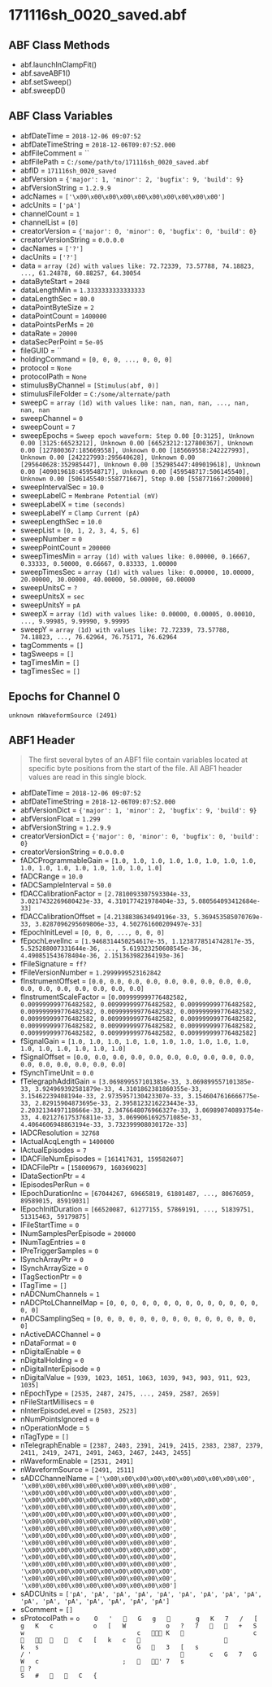 # 171116sh_0020_saved.abf

## ABF Class Methods

* abf.launchInClampFit()
* abf.saveABF1()
* abf.setSweep()
* abf.sweepD()

## ABF Class Variables

* abfDateTime = `2018-12-06 09:07:52`
* abfDateTimeString = `2018-12-06T09:07:52.000`
* abfFileComment = ``
* abfFilePath = `C:/some/path/to/171116sh_0020_saved.abf`
* abfID = `171116sh_0020_saved`
* abfVersion = `{'major': 1, 'minor': 2, 'bugfix': 9, 'build': 9}`
* abfVersionString = `1.2.9.9`
* adcNames = `['\x00\x00\x00\x00\x00\x00\x00\x00\x00\x00']`
* adcUnits = `['pA']`
* channelCount = `1`
* channelList = `[0]`
* creatorVersion = `{'major': 0, 'minor': 0, 'bugfix': 0, 'build': 0}`
* creatorVersionString = `0.0.0.0`
* dacNames = `['?']`
* dacUnits = `['?']`
* data = `array (2d) with values like: 72.72339, 73.57788, 74.18823, ..., 61.24878, 60.88257, 64.30054`
* dataByteStart = `2048`
* dataLengthMin = `1.3333333333333333`
* dataLengthSec = `80.0`
* dataPointByteSize = `2`
* dataPointCount = `1400000`
* dataPointsPerMs = `20`
* dataRate = `20000`
* dataSecPerPoint = `5e-05`
* fileGUID = ``
* holdingCommand = `[0, 0, 0, ..., 0, 0, 0]`
* protocol = `None`
* protocolPath = `None`
* stimulusByChannel = `[Stimulus(abf, 0)]`
* stimulusFileFolder = `C:/some/alternate/path`
* sweepC = `array (1d) with values like: nan, nan, nan, ..., nan, nan, nan`
* sweepChannel = `0`
* sweepCount = `7`
* sweepEpochs = `Sweep epoch waveform: Step 0.00 [0:3125], Unknown 0.00 [3125:66523212], Unknown 0.00 [66523212:127800367], Unknown 0.00 [127800367:185669558], Unknown 0.00 [185669558:242227993], Unknown 0.00 [242227993:295640628], Unknown 0.00 [295640628:352985447], Unknown 0.00 [352985447:409019618], Unknown 0.00 [409019618:459548717], Unknown 0.00 [459548717:506145540], Unknown 0.00 [506145540:558771667], Step 0.00 [558771667:200000]`
* sweepIntervalSec = `10.0`
* sweepLabelC = `Membrane Potential (mV)`
* sweepLabelX = `time (seconds)`
* sweepLabelY = `Clamp Current (pA)`
* sweepLengthSec = `10.0`
* sweepList = `[0, 1, 2, 3, 4, 5, 6]`
* sweepNumber = `0`
* sweepPointCount = `200000`
* sweepTimesMin = `array (1d) with values like: 0.00000, 0.16667, 0.33333, 0.50000, 0.66667, 0.83333, 1.00000`
* sweepTimesSec = `array (1d) with values like: 0.00000, 10.00000, 20.00000, 30.00000, 40.00000, 50.00000, 60.00000`
* sweepUnitsC = `?`
* sweepUnitsX = `sec`
* sweepUnitsY = `pA`
* sweepX = `array (1d) with values like: 0.00000, 0.00005, 0.00010, ..., 9.99985, 9.99990, 9.99995`
* sweepY = `array (1d) with values like: 72.72339, 73.57788, 74.18823, ..., 76.62964, 76.75171, 76.62964`
* tagComments = `[]`
* tagSweeps = `[]`
* tagTimesMin = `[]`
* tagTimesSec = `[]`

## Epochs for Channel 0


```
unknown nWaveformSource (2491)
```

## ABF1 Header

> The first several bytes of an ABF1 file contain variables     located at specific byte positions from the start of the file.     All ABF1 header values are read in this single block. 

* abfDateTime = `2018-12-06 09:07:52`
* abfDateTimeString = `2018-12-06T09:07:52.000`
* abfVersionDict = `{'major': 1, 'minor': 2, 'bugfix': 9, 'build': 9}`
* abfVersionFloat = `1.299`
* abfVersionString = `1.2.9.9`
* creatorVersionDict = `{'major': 0, 'minor': 0, 'bugfix': 0, 'build': 0}`
* creatorVersionString = `0.0.0.0`
* fADCProgrammableGain = `[1.0, 1.0, 1.0, 1.0, 1.0, 1.0, 1.0, 1.0, 1.0, 1.0, 1.0, 1.0, 1.0, 1.0, 1.0, 1.0]`
* fADCRange = `10.0`
* fADCSampleInterval = `50.0`
* fDACCalibrationFactor = `[2.7810093307593304e-33, 3.0217432269680423e-33, 4.310177421978404e-33, 5.080564093412684e-33]`
* fDACCalibrationOffset = `[4.2138838634949196e-33, 5.369453585070769e-33, 3.8287096295609806e-33, 4.502761600209497e-33]`
* fEpochInitLevel = `[0, 0, 0, ..., 0, 0, 0]`
* fEpochLevelInc = `[1.9468314450254617e-35, 1.1238778514742817e-35, 5.525288007331644e-36, ..., 5.619323250608545e-36, 4.490851543678404e-36, 2.151363982364193e-36]`
* fFileSignature = `ff?`
* fFileVersionNumber = `1.2999999523162842`
* fInstrumentOffset = `[0.0, 0.0, 0.0, 0.0, 0.0, 0.0, 0.0, 0.0, 0.0, 0.0, 0.0, 0.0, 0.0, 0.0, 0.0, 0.0]`
* fInstrumentScaleFactor = `[0.009999999776482582, 0.009999999776482582, 0.009999999776482582, 0.009999999776482582, 0.009999999776482582, 0.009999999776482582, 0.009999999776482582, 0.009999999776482582, 0.009999999776482582, 0.009999999776482582, 0.009999999776482582, 0.009999999776482582, 0.009999999776482582, 0.009999999776482582, 0.009999999776482582, 0.009999999776482582]`
* fSignalGain = `[1.0, 1.0, 1.0, 1.0, 1.0, 1.0, 1.0, 1.0, 1.0, 1.0, 1.0, 1.0, 1.0, 1.0, 1.0, 1.0]`
* fSignalOffset = `[0.0, 0.0, 0.0, 0.0, 0.0, 0.0, 0.0, 0.0, 0.0, 0.0, 0.0, 0.0, 0.0, 0.0, 0.0, 0.0]`
* fSynchTimeUnit = `0.0`
* fTelegraphAdditGain = `[3.069899557101385e-33, 3.069899557101385e-33, 3.924969392581879e-33, 4.3101862381860355e-33, 3.15462239408194e-33, 2.9735957130423307e-33, 3.1546047616666775e-33, 2.82915904873695e-33, 2.3958123216223443e-33, 2.2032134497118666e-33, 2.3476648076966327e-33, 3.069890740893754e-33, 4.021276175376811e-33, 3.0699061692571085e-33, 4.4064606948863194e-33, 3.732399908030172e-33]`
* lADCResolution = `32768`
* lActualAcqLength = `1400000`
* lActualEpisodes = `7`
* lDACFileNumEpisodes = `[161417631, 159582607]`
* lDACFilePtr = `[158009679, 160369023]`
* lDataSectionPtr = `4`
* lEpisodesPerRun = `0`
* lEpochDurationInc = `[67044267, 69665819, 61801487, ..., 80676059, 89589015, 85919031]`
* lEpochInitDuration = `[66520087, 61277155, 57869191, ..., 51839751, 51315463, 59179875]`
* lFileStartTime = `0`
* lNumSamplesPerEpisode = `200000`
* lNumTagEntries = `0`
* lPreTriggerSamples = `0`
* lSynchArrayPtr = `0`
* lSynchArraySize = `0`
* lTagSectionPtr = `0`
* lTagTime = `[]`
* nADCNumChannels = `1`
* nADCPtoLChannelMap = `[0, 0, 0, 0, 0, 0, 0, 0, 0, 0, 0, 0, 0, 0, 0, 0]`
* nADCSamplingSeq = `[0, 0, 0, 0, 0, 0, 0, 0, 0, 0, 0, 0, 0, 0, 0, 0]`
* nActiveDACChannel = `0`
* nDataFormat = `0`
* nDigitalEnable = `0`
* nDigitalHolding = `0`
* nDigitalInterEpisode = `0`
* nDigitalValue = `[939, 1023, 1051, 1063, 1039, 943, 903, 911, 923, 1035]`
* nEpochType = `[2535, 2487, 2475, ..., 2459, 2587, 2659]`
* nFileStartMillisecs = `0`
* nInterEpisodeLevel = `[2503, 2523]`
* nNumPointsIgnored = `0`
* nOperationMode = `5`
* nTagType = `[]`
* nTelegraphEnable = `[2387, 2403, 2391, 2419, 2415, 2383, 2387, 2379, 2411, 2419, 2471, 2491, 2463, 2467, 2443, 2455]`
* nWaveformEnable = `[2531, 2491]`
* nWaveformSource = `[2491, 2511]`
* sADCChannelName = `['\x00\x00\x00\x00\x00\x00\x00\x00\x00\x00', '\x00\x00\x00\x00\x00\x00\x00\x00\x00\x00', '\x00\x00\x00\x00\x00\x00\x00\x00\x00\x00', '\x00\x00\x00\x00\x00\x00\x00\x00\x00\x00', '\x00\x00\x00\x00\x00\x00\x00\x00\x00\x00', '\x00\x00\x00\x00\x00\x00\x00\x00\x00\x00', '\x00\x00\x00\x00\x00\x00\x00\x00\x00\x00', '\x00\x00\x00\x00\x00\x00\x00\x00\x00\x00', '\x00\x00\x00\x00\x00\x00\x00\x00\x00\x00', '\x00\x00\x00\x00\x00\x00\x00\x00\x00\x00', '\x00\x00\x00\x00\x00\x00\x00\x00\x00\x00', '\x00\x00\x00\x00\x00\x00\x00\x00\x00\x00', '\x00\x00\x00\x00\x00\x00\x00\x00\x00\x00', '\x00\x00\x00\x00\x00\x00\x00\x00\x00\x00', '\x00\x00\x00\x00\x00\x00\x00\x00\x00\x00', '\x00\x00\x00\x00\x00\x00\x00\x00\x00\x00']`
* sADCUnits = `['pA', 'pA', 'pA', 'pA', 'pA', 'pA', 'pA', 'pA', 'pA', 'pA', 'pA', 'pA', 'pA', 'pA', 'pA', 'pA']`
* sComment = `[]`
* sProtocolPath = `o	O	'		G	g			g	K	7	/	[	g	K	c			o	[	W			o	?	7			+	S				w								c		K						c					C	[	k	c																						k	s							G		3	[	s											/ ' 										 		c	G	7	G	W	c						;		'	7	s							 ? 																						S	#			C	{`

